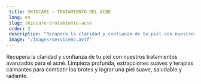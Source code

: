 ```yaml
---
 title: SKINCARE — TRATAMIENTO DEL ACNÉ
 lang: es
 slug: skincare-tratamiento-acne
 order: 2
 description: "Recupera la claridad y confianza de tu piel con nuestros tratamientos avanzados para el acné. Limpieza profunda, extracciones suaves y terapias calmantes para combatir los brotes y lograr una piel suave, saludable y radiante."
 image: "/images/service02.avif"
---
```

 Recupera la claridad y confianza de tu piel con nuestros tratamientos avanzados para el acné. Limpieza profunda, extracciones suaves y terapias calmantes para combatir los brotes y lograr una piel suave, saludable y radiante.
